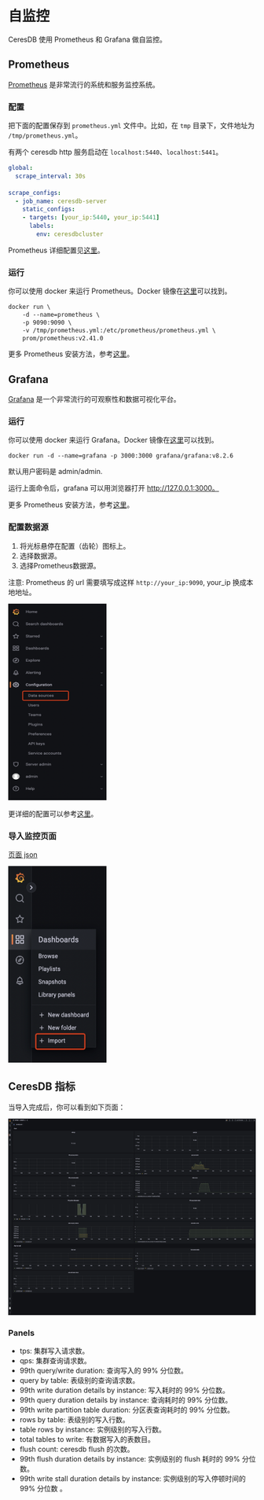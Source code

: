 # 自监控

CeresDB 使用 Prometheus 和 Grafana 做自监控。

## Prometheus

[Prometheus](https://github.com/prometheus/prometheus) 是非常流行的系统和服务监控系统。

### 配置

把下面的配置保存到 `prometheus.yml` 文件中。比如，在 `tmp` 目录下，文件地址为 `/tmp/prometheus.yml`。

有两个 ceresdb http 服务启动在 `localhost:5440`、`localhost:5441`。

```yaml
global:
  scrape_interval: 30s

scrape_configs:
  - job_name: ceresdb-server
    static_configs:
    - targets: [your_ip:5440, your_ip:5441]
      labels:
        env: ceresdbcluster
```

Prometheus 详细配置见[这里](https://prometheus.io/docs/prometheus/latest/configuration/configuration/)。

### 运行

你可以使用 docker 来运行 Prometheus。Docker 镜像在[这里](https://hub.docker.com/r/prom/prometheus)可以找到。

```
docker run \
    -d --name=prometheus \
    -p 9090:9090 \
    -v /tmp/prometheus.yml:/etc/prometheus/prometheus.yml \
    prom/prometheus:v2.41.0
```

更多 Prometheus 安装方法，参考[这里](https://prometheus.io/docs/prometheus/latest/installation/)。

## Grafana

[Grafana](https://github.com/grafana/grafana) 是一个非常流行的可观察性和数据可视化平台。

### 运行

你可以使用 docker 来运行 Grafana。Docker 镜像在[这里](https://hub.docker.com/r/grafana/grafana)可以找到。

```
docker run -d --name=grafana -p 3000:3000 grafana/grafana:v8.2.6
```

默认用户密码是 admin/admin.

运行上面命令后，grafana 可以用浏览器打开 http://127.0.0.1:3000。

更多 Prometheus 安装方法，参考[这里](https://grafana.com/docs/grafana/latest/setup-grafana/installation/)。

### 配置数据源 

1. 将光标悬停在配置（齿轮）图标上。
2. 选择数据源。
3. 选择Prometheus数据源。

注意: Prometheus 的 url 需要填写成这样 `http://your_ip:9090`, your_ip 换成本地地址。

<img src="../../../../resources/images/grafana-datasource.png" height="400" width="200"/>

更详细的配置可以参考[这里](https://grafana.com/docs/grafana/latest/datasources/prometheus/)。

### 导入监控页面 

<a href="../../../../resources/images/grafana-dashboard.json">页面 json</a>

<img src="../../../../resources/images/grafana-dashboard.png" height="400" width="200"/>

## CeresDB 指标

当导入完成后，你可以看到如下页面：

<img src="../../../../resources/images/grafana-ceresdb-dashboard.png" height="400" width="600"/>

### Panels
* tps: 集群写入请求数。
* qps: 集群查询请求数。
* 99th query/write duration: 查询写入的 99% 分位数。
* query by table: 表级别的查询请求数。
* 99th write duration details by instance: 写入耗时的 99% 分位数。
* 99th query duration details by instance: 查询耗时的 99% 分位数。
* 99th write partition table duration: 分区表查询耗时的 99% 分位数。
* rows by table: 表级别的写入行数。
* table rows by instance: 实例级别的写入行数。
* total tables to write: 有数据写入的表数目。
* flush count: ceresdb flush 的次数。
* 99th flush duration details by instance: 实例级别的 flush 耗时的 99% 分位数。
* 99th write stall duration details by instance: 实例级别的写入停顿时间的 99% 分位数 。




